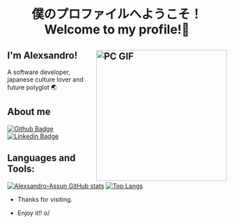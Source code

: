 <h1 align="center">僕のプロファイルへようこそ！<br>
    Welcome to my profile!👋</h1>



## I'm Alexsandro!<img align="right" alt="PC GIF" src="https://img.gifmagazine.net/gifmagazine/images/3564007/180half_f.gif" width="300" />

A software developer, japanese culture lover and future polyglot :earth_asia:

## About me

 
[![Github Badge](https://img.shields.io/badge/-Github-000?style=flat-square&logo=Github&logoColor=white&link=https://github.com/Alexsandro-Assun)](https://github.com/Alexsandro-Assun)
[![Linkedin Badge](https://img.shields.io/badge/-LinkedIn-blue?style=flat-square&logo=Linkedin&logoColor=white&link=https://www.linkedin.com/in/alexsandro-assun%C3%A7%C3%A3o-719523207/)](https://www.linkedin.com/in/alexsandro-assun%C3%A7%C3%A3o-719523207/)

## Languages and Tools:

[![Alexsandro-Assun GitHub stats](https://github-readme-stats.vercel.app/api?username=Alexsandro-Assun)](https://github.com/Alexsandro-Assun/github-readme-stats)
[![Top Langs](https://github-readme-stats.vercel.app/api/top-langs/?username=Alexsandro-Assun&layout=compact)](https://github.com/Alexsandro-Assun/github-readme-stats)

- Thanks for visiting.

- Enjoy it!! o/


